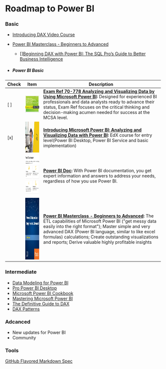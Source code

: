 # Roadmap to Power BI 

### Basic

 
* [Introducing DAX Video Course](https://www.sqlbi.com/p/introducing-dax-video-course/)
  
* [Power BI Masterclass - Beginners to Advanced](https://www.safaribooksonline.com/videos/power-bi-masterclass/9781789533095)
 
  * [][Beginning DAX with Power BI: The SQL Pro’s Guide to Better Business Intelligence](https://www.safaribooksonline.com/library/view/beginning-dax-with/9781484234778/)
 
* ##### Power BI Basic


| Check | Item | Description |
| ----- |------------- | ------------- |
| [ ] | ![exam_ref_book](./images/exam_ref_book.png)  | **[Exam Ref 70-778 Analyzing and Visualizing Data by Using Microsoft Power BI](https://www.safaribooksonline.com/library/view/exam-ref-70-778/9780134857817/):** Designed for experienced BI professionals and data analysts ready to advance their status, Exam Ref focuses on the critical thinking and decision-making acumen needed for success at the MCSA level.  |
| [x] | <img src="./images/edx_powerbi.png" width="140" height="100" />  | **[Introducing Microsoft Power BI: Analyzing and Visualizing Data with Power BI](https://courses.edx.org/courses/course-v1:Microsoft+DAT207x+2T2018/course/):** EdX course for entry level(Power BI Desktop, Power BI Service and basic implementation)  |
|| <img src="./images/powerbi_doc.png" width="140" height="130" />   | **[Power BI Doc](https://docs.microsoft.com/zh-cn/power-bi/):** With Power BI documentation, you get expert information and answers to address your needs, regardless of how you use Power BI.  |
|| <img src="./images/master_class.jpg" width="140" height="200" />   | **[Power BI Masterclass - Beginners to Advanced](https://www.safaribooksonline.com/videos/power-bi-masterclass/9781789533095):** The ETL capabilities of Microsoft Power BI ("get messy data easily into the right format"); Master simple and very advanced DAX (Power BI language, similar to like excel formulas) calculations; Create outstanding visualizations and reports; Derive valuable highly profitable insights   |

### Intermediate
* [Data Modeling for Power BI](https://www.safaribooksonline.com/library/view/analyzing-data-with/9781509302833/)
* [Pro Power BI Desktop](https://www.safaribooksonline.com/library/view/pro-power-bi/9781484232101/)
* [Microsoft Power BI Cookbook](https://www.safaribooksonline.com/library/view/microsoft-power-bi/9781788290142/)
* [Mastering Microsoft Power BI](https://www.safaribooksonline.com/library/view/mastering-microsoft-power/9781788297233/)
* [The Definitive Guide to DAX](https://www.safaribooksonline.com/library/view/the-definitive-guide/9780735698383/)
* [DAX Patterns](https://www.daxpatterns.com/patterns/)

### Adcanced
* New updates for Power BI
* Community

### Tools

[GitHub Flavored Markdown Spec](https://github.github.com/gfm/)